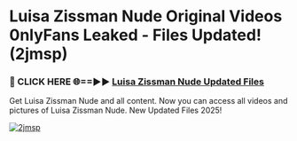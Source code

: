 # Luisa Zissman Nude Original Videos 0nlyFans Leaked - Files Updated! (2jmsp)

<h3>🔴 CLICK HERE 🌐==►► <a href="https://tinyurl.com/y5r63du9" rel="nofollow">Luisa Zissman Nude Updated Files</a></h3>

Get Luisa Zissman Nude and all content. Now you can access all videos and pictures of Luisa Zissman Nude. New Updated Files 2025!

[![2jmsp](https://i.imgur.com/UVo9nyh.gif)](https://tinyurl.com/y5r63du9)
